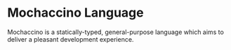 # Mochaccino Language

Mochaccino is a statically-typed, general-purpose language which aims to deliver a pleasant development experience.